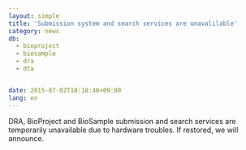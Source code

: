 ```yaml
---
layout: simple
title: 'Submission system and search services are unavalilable'
category: news
db:
  - bioproject
  - biosample
  - dra
  - dta


date: 2015-07-02T10:18:48+09:00
lang: en
---
```


DRA, BioProject and BioSample submission and search services are temporarily unavailable due to hardware troubles. If restored, we will announce.
